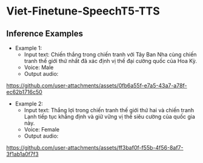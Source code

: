 # Viet-Finetune-SpeechT5-TTS

## Inference Examples
- Example 1:
  - Input text: Chiến thắng trong chiến tranh với Tây Ban Nha cùng chiến tranh thế giới thứ nhất đã xác định vị thế đại cường quốc của Hoa Kỳ.
  - Voice: Male
  - Output audio:
    
https://github.com/user-attachments/assets/0fb6a55f-e7a5-43a7-a78f-ec62b1716c50

- Example 2:
  - Input text: Thắng lợi trong chiến tranh thế giới thứ hai và chiến tranh Lạnh tiếp tục khẳng định và giữ vững vị thế siêu cường của quốc gia này.
  - Voice: Female
  - Output audio:

https://github.com/user-attachments/assets/ff3baf0f-f55b-4f56-8af7-3f1ab1a0f7f3




